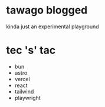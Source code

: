# tawago blogged
kinda just an experimental playground


# tec 's' tac
- bun
- astro
- vercel
- react
- tailwind
- playwright

